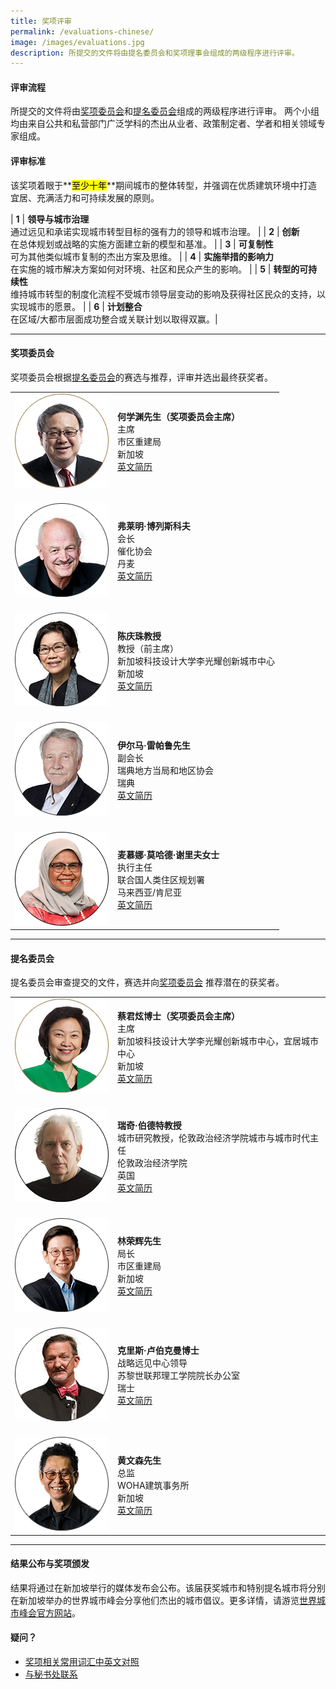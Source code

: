 ```yaml
---
title: 奖项评审
permalink: /evaluations-chinese/
image: /images/evaluations.jpg
description: 所提交的文件将由提名委员会和奖项理事会组成的两级程序进行评审。
---
```


#### **评审流程**

所提交的文件将由[奖项委员会](#奖项委员会)和[提名委员会](#提名委员会)组成的两级程序进行评审。 两个小组均由来自公共和私营部门广泛学科的杰出从业者、政策制定者、学者和相关领域专家组成。

#### **评审标准**

该奖项着眼于**<mark>至少十年</mark>**期间城市的整体转型，并强调在优质建筑环境中打造宜居、充满活力和可持续发展的原则。

| **1** | **领导与城市治理** <br> 通过远见和承诺实现城市转型目标的强有力的领导和城市治理。 |
| **2** | **创新** <br> 在总体规划或战略的实施方面建立新的模型和基准。 |
| **3** | **可复制性** <br> 可为其他类似城市复制的杰出方案及思维。 |
| **4** | **实施举措的影响力** <br> 在实施的城市解决方案如何对环境、社区和民众产生的影响。 |
| **5** | **转型的可持续性** <br> 维持城市转型的制度化流程不受城市领导层变动的影响及获得社区民众的支持，以实现城市的愿景。 |
| **6** | **计划整合** <br> 在区域/大都市层面成功整合或关联计划以取得双赢。|

---

#### **奖项委员会**

奖项委员会根据[提名委员会](#提名委员会)的赛选与推荐，评审并选出最终获奖者。

<table style="width: 100%;" border="0" cellpadding="10">
<tbody>
<tr>
<td style="width: 150px;"><img src="/images/jury/peter-ho.png" alt="何学渊" /><br></td>
<td><strong>何学渊先生（奖项委员会主席）</strong><br />主席<br />市区重建局<br />新加坡<br><a href="/peter-ho/">英文简历</a></td>
</tr>
<tr>
<td><br><img src="/images/jury/flemming-borreskov.png" alt="弗莱明·博列斯科夫" /><br></td>
<td><br><strong>弗莱明·博列斯科夫</strong><br />会长<br />催化协会<br />丹麦<br><a href="/flemming-borreskov/">英文简历</a></td>
</tr>
<tr>
<td><br><img src="/images/jury/chan-heng-chee.png" alt="陈庆珠" /><br></td>
<td><br><strong>陈庆珠教授</strong><br />教授（前主席）<br />新加坡科技设计大学李光耀创新城市中心<br />新加坡<br><a href="/chan-heng-chee/">英文简历</a></td>
</tr>
<tr>
<td><br><img src="/images/jury/ilmar-reepalu.png" alt="伊尔马·雷帕鲁" /><br></td>
<td><br><strong>伊尔马·雷帕鲁先生</strong><br />副会长<br />瑞典地方当局和地区协会<br />瑞典<br><a href="/ilmar-reepalu/">英文简历</a></td>
</tr>
<tr>
<td><br><img src="/images/jury/maimunah-mohd-sharif.png" alt="麦慕娜·莫哈德·谢里夫" /><br></td>
<td><br><strong>麦慕娜·莫哈德·谢里夫女士</strong><br />执行主任<br />联合国人类住区规划署<br />马来西亚/肯尼亚<br><a href="/maimunah-mohd-sharif/">英文简历</a></td>
</tr>
</tbody>
</table>

---

#### **提名委员会**

提名委员会审查提交的文件，赛选并向[奖项委员会](#奖项委员会) 推荐潜在的获奖者。

<table style="width: 100%;" border="0" cellpadding="10">
<tbody>
<tr>
<td style="width: 150px;"><img src="/images/jury/cheong-koon-hean.png" alt="蔡君炫" /><br></td>
<td><strong>蔡君炫博士（奖项委员会主席）</strong><br />主席<br />新加坡科技设计大学李光耀创新城市中心，宜居城市中心<br />新加坡<br><a href="/cheong-koon-hean/">英文简历</a></td>
</tr>
<tr>
<td><br><img src="/images/jury/ricky-burdett.png" alt="瑞奇·伯德特" /><br></td>
<td><br><strong>瑞奇·伯德特教授</strong><br />城市研究教授，伦敦政治经济学院城市与城市时代主任<br />伦敦政治经济学院<br />英国<br><a href="/ricky-burdett/">英文简历</a></td>
</tr>
<tr>
<td style="width: 150px;"><br><img src="/images/jury/lim-eng-hwee.png" alt="林荣辉" /><br></td>
<td><br><strong>林荣辉先生</strong><br />局长<br />市区重建局<br />新加坡<br><a href="/lim-eng-hwee/">英文简历</a></td>
</tr>
<tr>
<td><br><img src="/images/jury/chris-luebkeman.png" alt="克里斯·卢伯克曼" /><br></td>
<td><br><strong>克里斯·卢伯克曼博士</strong><br />战略远见中心领导 <br> 苏黎世联邦理工学院院长办公室<br />瑞士<br><a href="/chris-luebkeman/">英文简历</a></td>
</tr>
<tr>
<td><br><img src="/images/jury/wong-mun-summ.png" alt="黄文森" /><br></td>
<td><br><strong>黄文森先生</strong><br />总监<br />WOHA建筑事务所<br />新加坡<br><a href="/wong-mun-summ/">英文简历</a></td>
</tr>
</tbody>
</table>

---

#### **结果公布与奖项颁发**

结果将通过在新加坡举行的媒体发布会公布。该届获奖城市和特别提名城市将分别在新加坡举办的世界城市峰会分享他们杰出的城市倡议。更多详情，请游览[世界城市峰会官方网站](https://www.worldcitiessummit.com.sg/)。

#### **疑问？**

- [奖项相关常用词汇中英文对照](/奖项相关常用词汇中英文对照/)
- [与秘书处联系](/feedback/)
